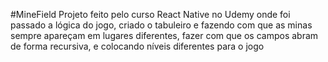 #MineField
Projeto feito pelo curso React Native no Udemy onde foi passado a lógica do jogo, criado o tabuleiro e fazendo com que as minas sempre apareçam em lugares diferentes,
fazer com que os campos abram de forma recursiva, e colocando níveis diferentes para o jogo

